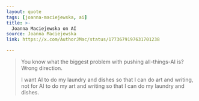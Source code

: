 ```yaml
---
layout: quote
tags: [joanna-maciejewska, ai]
title: >-
  Joanna Maciejewska on AI
source: Joanna Maciejewska
link: https://x.com/AuthorJMac/status/1773679197631701238

---
```

> You know what the biggest problem with pushing all-things-AI is? Wrong direction.
>
> I want AI to do my laundry and dishes so that I can do art and writing, not for AI to do my art and writing so that I can do my laundry and dishes.
